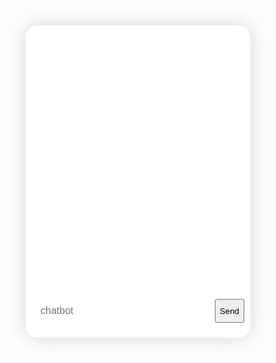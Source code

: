 <style>
    #chat-container {
      background: #fff;
      border-radius: 20px;
      box-shadow: 0 0 30px rgba(0,0,0,0.16);
      width: 360px;
      max-width: 90vw;
      display: flex;
      flex-direction: column;
      overflow: hidden;
      height: 500px;
    }
    #messages {
      flex: 1;
      padding: 14px;
      overflow-y: auto;
      display: flex;
      flex-direction: column;
      gap: 10px;
      background: var(--background-color);
      min-height: 340px;
    }
    .message {
      max-width: 70%;
      padding: 10px 18px;
      border-radius: 20px;
      font-size: 16px;
      line-height: 1.3;
      word-break: break-word;
      box-shadow: 0px 1px 3px rgba(0,0,0,0.07);
      position: relative;
      margin-bottom: 2px;
      margin-top: 2px;
    }
    .user {
      align-self: flex-end;
      background: var(--main-color);
      color: var(--background-light);
      border-bottom-right-radius: 6px;
    }
    .computer {
      align-self: flex-start;
      background: var(--background-light);
      color: var(--text-color-dark);
      border-bottom-left-radius: 6px;
    }
    form {
      display: flex;
      border-top: 1px solid var(--background-light);
      background: var(--background-light);
      padding: 10px;
    }
    input[type="text"] {
      flex: 1;
      padding: 10px 14px;
      font-size: 16px;
      border: 1px solid var(--background-color);
      border-radius: 18px;
      outline: none;
      transition: border .17s;
    }
    input[type="text"]:focus {
      border-color: var(--secondary-light);
    }
  </style>
<div style="display: flex; justify-content: center; align-items: center;">
  <div id="chat-container">
    <div id="messages"></div>
    <form id="input-form">
      <input type="text" id="input" autocomplete="off" placeholder="chatbot" required>
      <button type="submit">Send</button>
    </form>
  </div>
</div>

  <script type="module" src="main.js"></script>